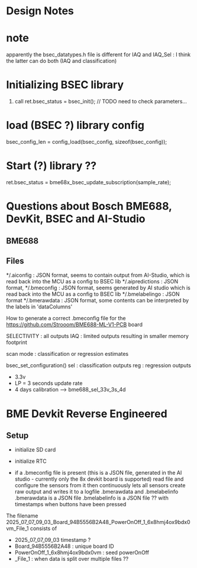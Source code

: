 # Design Notes

# note
apparently the bsec_datatypes.h file is different for IAQ and IAQ_Sel : I think the latter can do both (IAQ and classification)


# Initializing BSEC library
1. call     ret.bsec_status = bsec_init(); // TODO need to check parameters...


# load (BSEC ?) library config
bsec_config_len = config_load(bsec_config, sizeof(bsec_config));



# Start (?) library ??
ret.bsec_status = bme68x_bsec_update_subscription(sample_rate);




# Questions about Bosch BME688, DevKit, BSEC and AI-Studio #

## BME688 ##




## Files ##

*/.aiconfig : JSON format, seems to contain output from AI-Studio, which is read back into the MCU as a config to BSEC lib
*/.aipredictions : JSON format, 
*/.bmeconfig : JSON format, seems generated by AI studio which is read back into the MCU as a config to BSEC lib
*/.bmelabelingo : JSON format
*/.bmerawdata : JSON format, some contents can be interpreted by the labels in 'dataColumns'

How to generate a correct .bmeconfig file for the https://github.com/Strooom/BME688-ML-V1-PCB board



SELECTIVITY : all outputs
IAQ : limited outputs resulting in smaller memory footprint

scan mode : classification or regression estimates

bsec_set_configuration()
sel : classification outputs
reg : regression outputs
* 3.3v
* LP = 3 seconds update rate
* 4 days calibration
--> bme688_sel_33v_3s_4d



# BME Devkit Reverse Engineered

## Setup
* initialize SD card
* initialize RTC

* if a .bmeconfig file is present (this is a JSON file, generated in the AI studio - currently only the 8x devkit board is supported)
    read file and configure the sensors from it
    then continuously lets all sensors create raw output and writes it to a logfile .bmerawdata and .bmelabelinfo
    .bmerawdata is a JSON file
    .bmelabelinfo is a JSON file ?? with timestamps when buttons have been pressed

The filename 2025_07_07_09_03_Board_94B5556B2A48_PowerOnOff_1_6x8hmj4ox9bdx0vm_File_1 consists of
* 2025_07_07_09_03 timestamp ?
* Board_94B5556B2A48 : unique board ID
* PowerOnOff_1_6x8hmj4ox9bdx0vm : seed powerOnOff
* _File_1 : when data is split over multiple files ??

